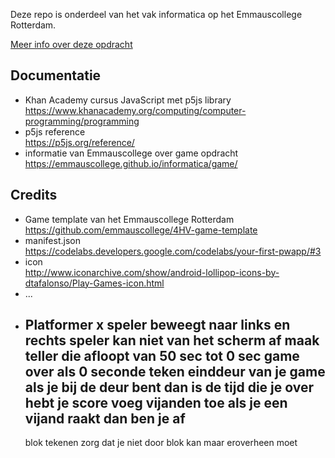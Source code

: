 
Deze repo is onderdeel van het vak informatica op het Emmauscollege Rotterdam.

[Meer info over deze opdracht](https://informatica.emmauscollege.nl/)

## Documentatie
- Khan Academy cursus JavaScript met p5js library <br>
https://www.khanacademy.org/computing/computer-programming/programming
- p5js reference <br>
https://p5js.org/reference/
- informatie van Emmauscollege over game opdracht <br>
https://emmauscollege.github.io/informatica/game/

## Credits
- Game template van het Emmauscollege Rotterdam <br>
        https://github.com/emmauscollege/4HV-game-template
- manifest.json <br>
        https://codelabs.developers.google.com/codelabs/your-first-pwapp/#3
- icon <br>
        http://www.iconarchive.com/show/android-lollipop-icons-by-dtafalonso/Play-Games-icon.html
- ...
- Platformer
x speler beweegt naar links en rechts
  speler kan niet van het scherm af
  maak teller die afloopt van 50 sec tot 0 sec
  game over als 0 seconde
  teken einddeur van je game
  als je bij de deur bent dan is de tijd die je over hebt je score
  voeg vijanden toe
  als je een vijand raakt dan ben je af
  -
  blok tekenen
  zorg dat je niet door blok kan maar eroverheen moet

  
  
